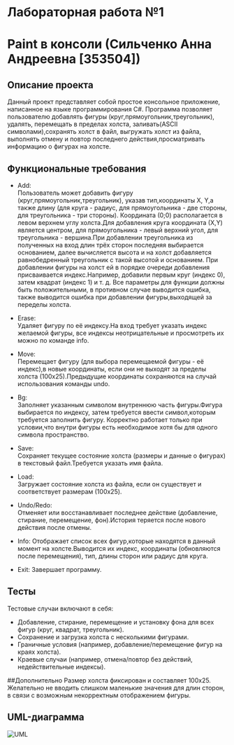 # Лабораторная работа №1
# Paint в консоли (Сильченко Анна Андреевна [353504])

## Описание проекта
Данный проект представляет собой простое консольное приложение, написанное на языке программирования С#. Программа позволяет пользователю добавлять фигуры (круг,прямоугольник,треугольник), удалять, перемещать в пределах холста, заливать(ASCII символами),сохранять холст в файл, выгружать холст из файла, выполнять отмену и повтор последнего действия,просматривать информацию о фигурах на холсте. 

## Функциональные требования

- Add:  
  Пользователь может добавить фигуру (круг,прямоугольник,треугольник), указав тип,координаты X, Y,а также длину (для круга - радиус, для прямоугольника - две стороны, для треугольника - три стороны).
  Координата (0;0) располагается в левом верхнем углу холста.Для добавления круга координата (Х,Y) является центром, для прямоугольника - левый верхний угол, для треугольника - вершина.При добавлении треугольника из полученных на вход длин трёх сторон последняя выбирается основанием, далее вычисляется высота и на холст добавляется равнобедренный треугольник с такой высотой и основанием.
  При добавлении фигуры на холст ей в порядке очереди добавления присваивается индекс.Например, добавили первым круг (индекс 0), затем квадрат (индекс 1) и т. д.
  Все параметры для функции должны быть положительными, в противном случае выводится ошибка, также выводится ошибка при добавлении фигуры,выходящей за переделы холста.

- Erase:  
  Удаляет фигуру по её индексу.На вход требует указать индекс желаемой фигуры, все индексы неотрицательные и просмотреть их можно по команде info.

- Move:  
  Перемещает фигуру (для выбора перемещаемой фигуры - её индекс),в новые координаты, если они не выходят за пределы холста (100х25).Предыдущие координаты сохраняются на случай использования команды undo.

- Bg:  
  Заполняет указанным символом внутреннюю часть фигуры.Фигура выбирается по индексу, затем требуется ввести символ,которым требуется заполнить фигуру.
  Корректно работает только при условии,что внутри фигуры есть необходимое хотя бы для одного символа пространство.

- Save:  
  Сохраняет текущее состояние холста (размеры и данные о фигурах) в текстовый файл.Требуется указать имя файла.

- Load:  
  Загружает состояние холста из файла, если он существует и соответствует размерам (100x25).

- Undo/Redo:  
  Отменяет или восстанавливает последнее действие (добавление, стирание, перемещение, фон).История теряется после нового действия после отмены.

- Info:
  Отображает список всех фигур,которые находятся в данный момент на холсте.Выводится их индекс, координаты (обновляются после перемещения), тип, длины сторон или радиус для круга.

- Exit:
  Завершает программу.

## Тесты
Тестовые случаи включают в себя:
- Добавление, стирание, перемещение и установку фона для всех фигур (круг, квадрат, треугольник).
- Сохранение и загрузка холста с несколькими фигурами.
- Граничные условия (например, добавление/перемещение фигур на краях холста).
- Краевые случаи (например, отмена/повтор без действий, недействительные индексы).

##Дополнительно
Размер холста фиксирован и составляет 100х25.
Желательно не вводить слишком маленькие значения для длин сторон, в связи с возможным некорректным отображением фигуры.


## UML-диаграмма 
![UML](https://github.com/user-attachments/assets/4f636eb4-cdab-4b3f-847f-f0f84c88870e)
